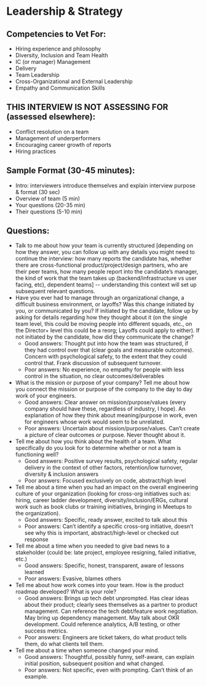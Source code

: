# Leadership & Strategy

## Competencies to Vet For:
* Hiring experience and philosophy
* Diversity, Inclusion and Team Health
* IC (or manager) Management
* Delivery
* Team Leadership
* Cross-Organizational and External Leadership
* Empathy and Communication Skills

## THIS INTERVIEW IS NOT ASSESSING FOR (assessed elsewhere):
* Conflict resolution on a team
* Management of underperformers
* Encouraging career growth of reports
* Hiring practices

## Sample Format (30-45 minutes): 
* Intro: interviewers introduce themselves and explain interview purpose & format (30 sec)
* Overview of team (5 min)
* Your questions (20-35 min) 
* Their questions (5-10 min)

## Questions:
* Talk to me about how your team is currently structured [depending on how they answer, you can follow up with any details you might need to continue the interview: how many reports the candidate has, whether there are cross-functional product/project/design partners, who are their peer teams, how many people report into the candidate’s manager, the kind of work that the team takes up (backend/infrastructure vs user facing, etc), dependent teams] -- understanding this context will set up subsequent relevant questions.
* Have you ever had to manage through an organizational change, a difficult business environment, or layoffs? Was this change initiated by you, or communicated by you? If initiated by the candidate, follow up by asking for details regarding how they thought about it (on the single team level, this could be moving people into different squads, etc., on the Director+ level this could be a reorg; Layoffs could apply to either). If not initiated by the candidate, how did they communicate the change? 
    * Good answers: Thought put into how the team was structured, if they had control over that (clear goals and measurable outcomes). Concern with psychological safety, to the extent that they could control that. Frank discussion of subsequent turnover. 
    * Poor answers: No experience, no empathy for people with less control in the situation, no clear outcomes/deliverables
* What is the mission or purpose of your company? Tell me about how you connect the mission or purpose of the company to the day to day work of your engineers. 
    * Good answers: Clear answer on mission/purpose/values (every company should have these, regardless of industry, I hope). An explanation of how they think about meaning/purpose in work, even for engineers whose work would seem to be unrelated.
    * Poor answers: Uncertain about mission/purpose/values. Can’t create a picture of clear outcomes or purpose. Never thought about it.
* Tell me about how you think about the health of a team. What specifically do you look for to determine whether or not a team is functioning well?
    * Good answers: Positive survey results, psychological safety, regular delivery in the context of other factors, retention/low turnover, diversity & inclusion answers
    * Poor answers: Focused exclusively on code, abstract/high level
* Tell me about a time when you had an impact on the overall engineering culture of your organization (looking for cross-org initiatives such as: hiring, career ladder development, diversity/inclusion/ERGs, cultural work such as book clubs or training initiatives, bringing in Meetups to the organization).
    * Good answers: Specific, ready answer, excited to talk about this
    * Poor answers: Can’t identify a specific cross-org initiative, doesn’t see why this is important, abstract/high-level or checked out response
* Tell me about a time when you needed to give bad news to a stakeholder (could be: late project, employee resigning, failed initiative, etc.)
    * Good answers: Specific, honest, transparent, aware of lessons learned
    * Poor answers: Evasive, blames others
* Tell me about how work comes into your team. How is the product roadmap developed? What is your role?
    * Good answers: Brings up tech debt unprompted. Has clear ideas about their product; clearly sees themselves as a partner to product management. Can reference the tech debt/feature work negotiation. May bring up dependency management. May talk about OKR development. Could reference analytics, A/B testing, or other success metrics.
    * Poor answers: Engineers are ticket takers, do what product tells them, do what clients tell them. 
* Tell me about a time when someone changed your mind.
    * Good answers: Thoughtful, possibly funny, self-aware, can explain initial position, subsequent position and what changed.
    * Poor answers: Not specific, even with prompting. Can’t think of an example. 


